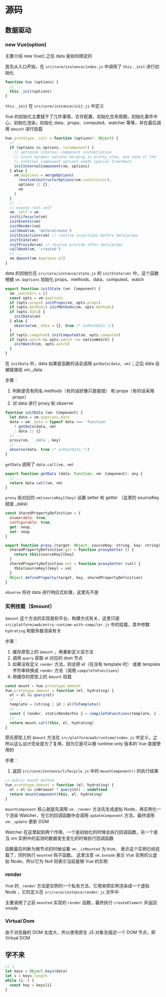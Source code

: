 # 源码
## 数据驱动
### new Vue(option)

主要介绍 new Vue() 之后 data 是如何绑定的

首先从入口开始，在 `src/core/instance/index.js` 中调用了 `this._init` 进行初始化

```js
function Vue (options) {
  // ...
  this._init(options)
}
```

`this._init` 在 `src/core/instance/init.js` 中定义

Vue 的初始化主要就干了几件事情，合并配置，初始化生命周期，初始化事件中心，初始化渲染，初始化 data、props、computed、watcher 等等，并在最后调用 `$mount` 进行挂载

```js
Vue.prototype._init = function (options?: Object) {
  // ...
  if (options && options._isComponent) {
    // optimize internal component instantiation
    // since dynamic options merging is pretty slow, and none of the
    // internal component options needs special treatment.
    initInternalComponent(vm, options)
  } else {
    vm.$options = mergeOptions(
      resolveConstructorOptions(vm.constructor),
      options || {},
      vm
    )
  }
  // ...
  // expose real self
  vm._self = vm
  initLifecycle(vm)
  initEvents(vm)
  initRender(vm)
  callHook(vm, 'beforeCreate')
  initInjections(vm) // resolve injections before data/props
  initState(vm)
  initProvide(vm) // resolve provide after data/props
  callHook(vm, 'created')
  // ...
  vm.$mount(vm.$options.el)
}
```

data 的初始化在 `src/core/instance/state.js` 的 `initState(vm)` 中，这个函数根据 `vm.$options` 初始化 props、methods、data、computed、watch

```js
export function initState (vm: Component) {
  vm._watchers = []
  const opts = vm.$options
  if (opts.props) initProps(vm, opts.props)
  if (opts.methods) initMethods(vm, opts.methods)
  if (opts.data) {
    initData(vm)
  } else {
    observe(vm._data = {}, true /* asRootData */)
  }
  if (opts.computed) initComputed(vm, opts.computed)
  if (opts.watch && opts.watch !== nativeWatch) {
    initWatch(vm, opts.watch)
  }
}
```

在 `initData` 中，data 如果是函数的话会调用 `getData(data, vm)`；之后 data 会被赋值给 vm._data

步骤：

1. 判断是否有同名 methods（有的话好像只是报错） 和 props（有的话采用 props）
2. 对 data 进行 proxy 和 observe

```js
function initData (vm: Component) {
  let data = vm.$options.data
  data = vm._data = typeof data === 'function'
    ? getData(data, vm)
    : data || {}
  // ...
  proxy(vm, `_data`, key)
  // ...
  observe(data, true /* asRootData */)
}
```

`getData` 调用了 `data.call(vm, vm)`

```js
export function getData (data: Function, vm: Component): any {
  // ...
  return data.call(vm, vm)
}
```

`proxy` 给对应的 `vm[sourceKey][key]` 设置 setter 和 getter （这里的 sourceKey 就是 _data）

```js
const sharedPropertyDefinition = {
  enumerable: true,
  configurable: true,
  get: noop,
  set: noop
}

export function proxy (target: Object, sourceKey: string, key: string) {
  sharedPropertyDefinition.get = function proxyGetter () {
    return this[sourceKey][key]
  }
  sharedPropertyDefinition.set = function proxySetter (val) {
    this[sourceKey][key] = val
  }
  Object.defineProperty(target, key, sharedPropertyDefinition)
}
```

`observe` 将对 data 进行响应式处理，这里先不提

### 实例挂载（$mount）

`$mount` 这个方法的实现是和平台、构建方式有关，这里只提 `src/platform/web/entry-runtime-with-compiler.js` 中的挂载，其中参数 `hydrating` 和服务器渲染有关

步骤：

1. 缓存原型上的 `$mount` ，再重新定义该方法
2. 调用 `query` 获取 el 对应的 dom 节点
3. 如果没有定义 `render` 方法，则会把 el（在没有 template 时） 或者 template 字符串转换成 `render` 方法（调用 `compileToFunctions`）
4. 用缓存的原型上的 `$mount` 挂载

```js
const mount = Vue.prototype.$mount
Vue.prototype.$mount = function (el, hydrating) {
  el = el && query(el)
  // ...
  template = (string | id | el)ToTemplate()
  // ...
  const { render, staticRenderFns } = compileToFunctions(template, { ... }, this)
  // ...
  return mount.call(this, el, hydrating)
}
```

原先原型上的 `$mount` 方法在 `src/platform/web/runtime/index.js` 中定义，之所以这么设计完全是为了复用，因为它是可以被 runtime only 版本的 Vue 直接使用的

步骤：

1. 返回 `src/core/instance/lifecycle.js` 中的 `mountComponent()` 的执行结果

```js
// public mount method
Vue.prototype.$mount = function (el, hydrating) {
  el = el && inBrowser ? query(el) : undefined
  return mountComponent(this, el, hydrating)
}
```

`mountComponent` 核心就是先调用 `vm._render` 方法先生成虚拟 Node，再实例化一个渲染 Watcher，在它的回调函数中会调用 `updateComponent` 方法，最终调用 `vm._update` 更新 DOM

Watcher 在这里起到两个作用，一个是初始化的时候会执行回调函数，另一个是当 vm 实例中的监测的数据发生变化的时候执行回调函数

函数最后判断为根节点的时候设置 `vm._isMounted` 为 true， 表示这个实例已经挂载了，同时执行 `mounted` 钩子函数。 这里注意 `vm.$vnode` 表示 Vue 实例的父虚拟 Node，所以它为 Null 则表示当前是根 Vue 的实例

### render

Vue 的 `_render` 方法是实例的一个私有方法，它用来把实例渲染成一个虚拟 Node ，它的定义在 `src/core/instance/render.js` 文件中

主要调用了之前 `mounted` 实现的 `render` 函数，最终执行 `createElement` 并返回 vnode

### Virtual Dom

由于浏览器的 DOM 太庞大，所以使用原生 JS 对象去描述一个 DOM 节点，即 Virtual DOM

## 学不来

```js
// 1
let keys = Object.keys(data)
let i = keys.length
while (i--) {
  const key = keys[i]
}
```